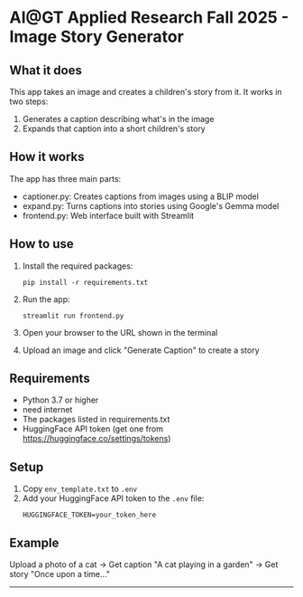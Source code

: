 # AI@GT Applied Research Fall 2025 - Image Story Generator

## What it does

This app takes an image and creates a children's story from it. It works in two steps:
1. Generates a caption describing what's in the image
2. Expands that caption into a short children's story

## How it works

The app has three main parts:
- captioner.py: Creates captions from images using a BLIP model
- expand.py: Turns captions into stories using Google's Gemma model  
- frontend.py: Web interface built with Streamlit

## How to use

1. Install the required packages:
   ```
   pip install -r requirements.txt
   ```

2. Run the app:
   ```
   streamlit run frontend.py
   ```

3. Open your browser to the URL shown in the terminal

4. Upload an image and click "Generate Caption" to create a story

## Requirements

- Python 3.7 or higher
- need internet
- The packages listed in requirements.txt
- HuggingFace API token (get one from https://huggingface.co/settings/tokens)

## Setup

1. Copy `env_template.txt` to `.env`
2. Add your HuggingFace API token to the `.env` file:
   ```
   HUGGINGFACE_TOKEN=your_token_here
   ```

## Example

Upload a photo of a cat → Get caption "A cat playing in a garden" → Get story "Once upon a time..."

---

